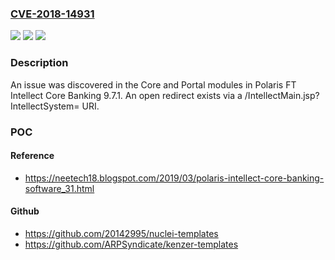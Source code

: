 ### [CVE-2018-14931](https://cve.mitre.org/cgi-bin/cvename.cgi?name=CVE-2018-14931)
![](https://img.shields.io/static/v1?label=Product&message=n%2Fa&color=blue)
![](https://img.shields.io/static/v1?label=Version&message=n%2Fa&color=blue)
![](https://img.shields.io/static/v1?label=Vulnerability&message=n%2Fa&color=brighgreen)

### Description

An issue was discovered in the Core and Portal modules in Polaris FT Intellect Core Banking 9.7.1. An open redirect exists via a /IntellectMain.jsp?IntellectSystem= URI.

### POC

#### Reference
- https://neetech18.blogspot.com/2019/03/polaris-intellect-core-banking-software_31.html

#### Github
- https://github.com/20142995/nuclei-templates
- https://github.com/ARPSyndicate/kenzer-templates

